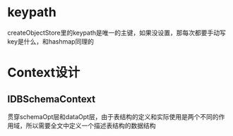 # keypath

createObjectStore里的keypath是唯一的主键，如果没设置，那每次都要手动写key是什么，和hashmap同理的





# Context设计

## IDBSchemaContext

贯穿schemaOpt层和dataOpt层，由于表结构的定义和实际使用是两个不同的作用域，所以需要全文中定义一个描述表结构的数据结构


